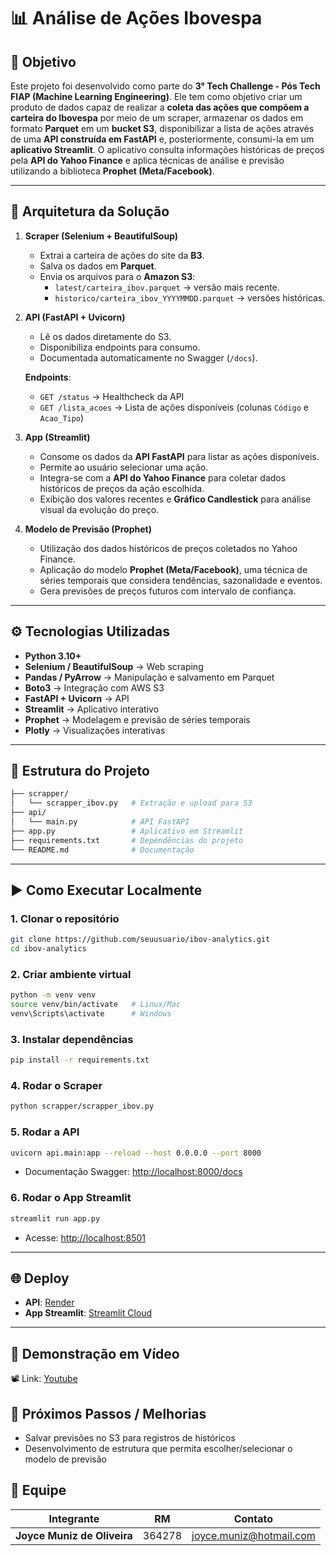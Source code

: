 # 📊 Análise de Ações Ibovespa

## 🚀 Objetivo

Este projeto foi desenvolvido como parte do **3° Tech Challenge - Pós Tech FIAP (Machine Learning Engineering)**. Ele tem como objetivo criar um produto de dados capaz de realizar a **coleta das ações que compõem a carteira do Ibovespa** por meio de um scraper, armazenar os dados em formato **Parquet** em um **bucket S3**, disponibilizar a lista de ações através de uma **API construída em FastAPI** e, posteriormente, consumi-la em um **aplicativo Streamlit**. O aplicativo consulta informações históricas de preços pela **API do Yahoo Finance** e aplica técnicas de análise e previsão utilizando a biblioteca **Prophet (Meta/Facebook)**.

---

## 🧩 Arquitetura da Solução

1. **Scraper (Selenium + BeautifulSoup)**  
   - Extrai a carteira de ações do site da **B3**.  
   - Salva os dados em **Parquet**.  
   - Envia os arquivos para o **Amazon S3**:
     - `latest/carteira_ibov.parquet` → versão mais recente.  
     - `historico/carteira_ibov_YYYYMMDD.parquet` → versões históricas.

2. **API (FastAPI + Uvicorn)**  
   - Lê os dados diretamente do S3.  
   - Disponibiliza endpoints para consumo.  
   - Documentada automaticamente no Swagger (`/docs`).

   **Endpoints**:
   - `GET /status` → Healthcheck da API  
   - `GET /lista_acoes` → Lista de ações disponíveis (colunas `Código` e `Acao_Tipo`)

3. **App (Streamlit)**  
   - Consome os dados da **API FastAPI** para listar as ações disponíveis.  
   - Permite ao usuário selecionar uma ação. 
   - Integra-se com a **API do Yahoo Finance** para coletar dados históricos de preços da ação escolhida.
   - Exibição dos valores recentes e **Gráfico Candlestick** para análise visual da evolução do preço.

3. **Modelo de Previsão (Prophet)**  
   - Utilização dos dados históricos de preços coletados no Yahoo Finance.
   - Aplicação do modelo **Prophet (Meta/Facebook)**, uma técnica de séries temporais que considera tendências, sazonalidade e eventos.
   - Gera previsões de preços futuros com intervalo de confiança.

---

## ⚙️ Tecnologias Utilizadas

- **Python 3.10+**
- **Selenium / BeautifulSoup** → Web scraping  
- **Pandas / PyArrow** → Manipulação e salvamento em Parquet  
- **Boto3** → Integração com AWS S3  
- **FastAPI + Uvicorn** → API  
- **Streamlit** → Aplicativo interativo  
- **Prophet** → Modelagem e previsão de séries temporais  
- **Plotly** → Visualizações interativas  

---

## 📂 Estrutura do Projeto

```bash
├── scrapper/
│   └── scrapper_ibov.py   # Extração e upload para S3
├── api/
│   └── main.py            # API FastAPI
├── app.py                 # Aplicativo em Streamlit
├── requirements.txt       # Dependências do projeto
└── README.md              # Documentação
```

---

## ▶️ Como Executar Localmente

### 1. Clonar o repositório
```bash
git clone https://github.com/seuusuario/ibov-analytics.git
cd ibov-analytics
```

### 2. Criar ambiente virtual
```bash
python -m venv venv
source venv/bin/activate   # Linux/Mac
venv\Scripts\activate      # Windows
```

### 3. Instalar dependências
```bash
pip install -r requirements.txt
```

### 4. Rodar o Scraper
```bash
python scrapper/scrapper_ibov.py
```

### 5. Rodar a API
```bash
uvicorn api.main:app --reload --host 0.0.0.0 --port 8000
```
- Documentação Swagger: [http://localhost:8000/docs](http://localhost:8000/docs)

### 6. Rodar o App Streamlit
```bash
streamlit run app.py
```
- Acesse: [http://localhost:8501](http://localhost:8501)

---

## 🌐 Deploy

- **API**: [Render](https://mlet-3-tech-challenge.onrender.com/lista_acoes) 
- **App Streamlit**: [Streamlit Cloud](https://app-ibovespa.streamlit.app)

---

## 🎥 Demonstração em Vídeo

📽️ Link: [Youtube]()

## 📌 Próximos Passos / Melhorias

- Salvar previsões no S3 para registros de históricos
- Desenvolvimento de estrutura que permita escolher/selecionar o modelo de previsão

## 👥 Equipe
| Integrante                   | RM      | Contato                               |
|-----------------------------|---------|----------------------------------------|
| **Joyce Muniz de Oliveira** | 364278  | [joyce.muniz@hotmail.com](mailto:joyce.muniz@hotmail.com) |
